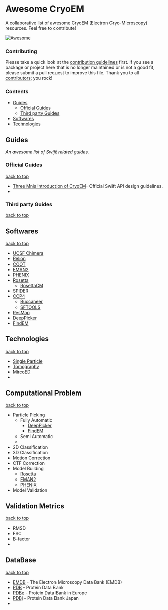 # Awesome CryoEM
A collaborative list of awesome CryoEM (Electron Cryo-Microscopy) resources. Feel free to contribute!

[![Awesome](https://cdn.rawgit.com/sindresorhus/awesome/d7305f38d29fed78fa85652e3a63e154dd8e8829/media/badge.svg)](https://github.com/sindresorhus/awesome)

### Contributing

Please take a quick look at the [contribution guidelines](.github/CONTRIBUTING.md) first. If you see a package or project here that is no longer maintained or is not a good fit, please submit a pull request to improve this file. Thank you to all [contributors](https://github.com/barrykui/awesome-cryoem/graphs/contributors); you rock!

### Contents

- [Guides](#guides)
    - [Official Guides](#official-guides)
    - [Third party Guides](#third-party-guides)
- [Softwares](#softwares) 
- [Technologies](#technologies)


## Guides
*An awesome list of Swift related guides.* 

### Official Guides
[back to top](#readme) 

* [Three Mnis Introduction of CryoEM](#)- Official Swift API design guidelines.
* 

### Third party Guides
[back to top](#readme) 

## Softwares
[back to top](#readme) 

* [UCSF Chimera](https://www.cgl.ucsf.edu/chimera/)
* [Relion](#)
* [COOT](#)
* [EMAN2](#)
* [PHENIX](#)
* [Rosetta](#)
    * [RosettaCM](#)
* [SPIDER](#)
* [CCP4](#)
    * [Buccaneer](#)
    * [SFTOOLS](#)
* [ResMap](#)
* [DeepPicker](#)
* [FindEM](#)

## Technologies
[back to top](#readme) 

* [Single Particle](#)
* [Tomography](#)
* [MircoED](#)
*

## Computational Problem
[back to top](#readme) 

* Particle Picking
    * Fully Automatic
      * [DeepPicker](#)
      * [FindEM](#)
    * Semi Automatic
    * 
* 2D Classification
* 3D Classification
* Motion Correction
* CTF Correction
* Model Building
    * [Rosetta](#)
    * [EMAN2](#)
    * [PHENIX](#)
* Model Validation

## Validation Metrics
[back to top](#readme) 

* RMSD
* FSC
* B-factor
* 

## DataBase
[back to top](#readme) 

* [EMDB](https://www.ebi.ac.uk/pdbe/emdb/index.html) - The Electron Microscopy Data Bank (EMDB)
* [PDB](http://www.rcsb.org/pdb/home/home.do) - Protein Data Bank
* [PDBe](http://www.ebi.ac.uk/pdbe) - Protein Data Bank in Europe
* [PDBj](http://www.pdbj.org) - Protein Data Bank Japan 
* 

